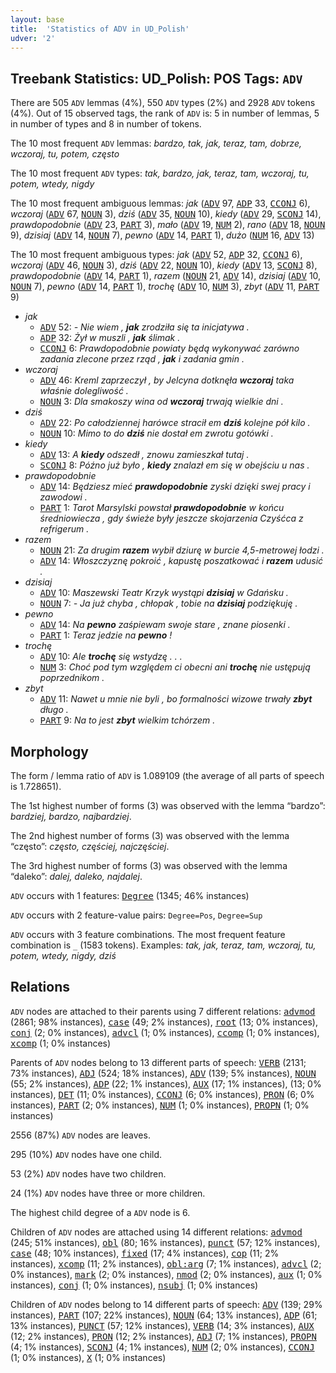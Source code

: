 ```yaml
---
layout: base
title:  'Statistics of ADV in UD_Polish'
udver: '2'
---
```


## Treebank Statistics: UD_Polish: POS Tags: `ADV`

There are 505 `ADV` lemmas (4%), 550 `ADV` types (2%) and 2928 `ADV` tokens (4%).
Out of 15 observed tags, the rank of `ADV` is: 5 in number of lemmas, 5 in number of types and 8 in number of tokens.

The 10 most frequent `ADV` lemmas: <em>bardzo, tak, jak, teraz, tam, dobrze, wczoraj, tu, potem, często</em>

The 10 most frequent `ADV` types:  <em>tak, bardzo, jak, teraz, tam, wczoraj, tu, potem, wtedy, nigdy</em>

The 10 most frequent ambiguous lemmas: <em>jak</em> (<tt><a href="pl-pos-ADV.html">ADV</a></tt> 97, <tt><a href="pl-pos-ADP.html">ADP</a></tt> 33, <tt><a href="pl-pos-CCONJ.html">CCONJ</a></tt> 6), <em>wczoraj</em> (<tt><a href="pl-pos-ADV.html">ADV</a></tt> 67, <tt><a href="pl-pos-NOUN.html">NOUN</a></tt> 3), <em>dziś</em> (<tt><a href="pl-pos-ADV.html">ADV</a></tt> 35, <tt><a href="pl-pos-NOUN.html">NOUN</a></tt> 10), <em>kiedy</em> (<tt><a href="pl-pos-ADV.html">ADV</a></tt> 29, <tt><a href="pl-pos-SCONJ.html">SCONJ</a></tt> 14), <em>prawdopodobnie</em> (<tt><a href="pl-pos-ADV.html">ADV</a></tt> 23, <tt><a href="pl-pos-PART.html">PART</a></tt> 3), <em>mało</em> (<tt><a href="pl-pos-ADV.html">ADV</a></tt> 19, <tt><a href="pl-pos-NUM.html">NUM</a></tt> 2), <em>rano</em> (<tt><a href="pl-pos-ADV.html">ADV</a></tt> 18, <tt><a href="pl-pos-NOUN.html">NOUN</a></tt> 9), <em>dzisiaj</em> (<tt><a href="pl-pos-ADV.html">ADV</a></tt> 14, <tt><a href="pl-pos-NOUN.html">NOUN</a></tt> 7), <em>pewno</em> (<tt><a href="pl-pos-ADV.html">ADV</a></tt> 14, <tt><a href="pl-pos-PART.html">PART</a></tt> 1), <em>dużo</em> (<tt><a href="pl-pos-NUM.html">NUM</a></tt> 16, <tt><a href="pl-pos-ADV.html">ADV</a></tt> 13)

The 10 most frequent ambiguous types:  <em>jak</em> (<tt><a href="pl-pos-ADV.html">ADV</a></tt> 52, <tt><a href="pl-pos-ADP.html">ADP</a></tt> 32, <tt><a href="pl-pos-CCONJ.html">CCONJ</a></tt> 6), <em>wczoraj</em> (<tt><a href="pl-pos-ADV.html">ADV</a></tt> 46, <tt><a href="pl-pos-NOUN.html">NOUN</a></tt> 3), <em>dziś</em> (<tt><a href="pl-pos-ADV.html">ADV</a></tt> 22, <tt><a href="pl-pos-NOUN.html">NOUN</a></tt> 10), <em>kiedy</em> (<tt><a href="pl-pos-ADV.html">ADV</a></tt> 13, <tt><a href="pl-pos-SCONJ.html">SCONJ</a></tt> 8), <em>prawdopodobnie</em> (<tt><a href="pl-pos-ADV.html">ADV</a></tt> 14, <tt><a href="pl-pos-PART.html">PART</a></tt> 1), <em>razem</em> (<tt><a href="pl-pos-NOUN.html">NOUN</a></tt> 21, <tt><a href="pl-pos-ADV.html">ADV</a></tt> 14), <em>dzisiaj</em> (<tt><a href="pl-pos-ADV.html">ADV</a></tt> 10, <tt><a href="pl-pos-NOUN.html">NOUN</a></tt> 7), <em>pewno</em> (<tt><a href="pl-pos-ADV.html">ADV</a></tt> 14, <tt><a href="pl-pos-PART.html">PART</a></tt> 1), <em>trochę</em> (<tt><a href="pl-pos-ADV.html">ADV</a></tt> 10, <tt><a href="pl-pos-NUM.html">NUM</a></tt> 3), <em>zbyt</em> (<tt><a href="pl-pos-ADV.html">ADV</a></tt> 11, <tt><a href="pl-pos-PART.html">PART</a></tt> 9)


* <em>jak</em>
  * <tt><a href="pl-pos-ADV.html">ADV</a></tt> 52: <em>- Nie wiem , <b>jak</b> zrodziła się ta inicjatywa .</em>
  * <tt><a href="pl-pos-ADP.html">ADP</a></tt> 32: <em>Żył w muszli , <b>jak</b> ślimak .</em>
  * <tt><a href="pl-pos-CCONJ.html">CCONJ</a></tt> 6: <em>Prawdopodobnie powiaty będą wykonywać zarówno zadania zlecone przez rząd , <b>jak</b> i zadania gmin .</em>
* <em>wczoraj</em>
  * <tt><a href="pl-pos-ADV.html">ADV</a></tt> 46: <em>Kreml zaprzeczył , by Jelcyna dotknęła <b>wczoraj</b> taka właśnie dolegliwość .</em>
  * <tt><a href="pl-pos-NOUN.html">NOUN</a></tt> 3: <em>Dla smakoszy wina od <b>wczoraj</b> trwają wielkie dni .</em>
* <em>dziś</em>
  * <tt><a href="pl-pos-ADV.html">ADV</a></tt> 22: <em>Po całodziennej harówce stracił em <b>dziś</b> kolejne pół kilo .</em>
  * <tt><a href="pl-pos-NOUN.html">NOUN</a></tt> 10: <em>Mimo to do <b>dziś</b> nie dostał em zwrotu gotówki .</em>
* <em>kiedy</em>
  * <tt><a href="pl-pos-ADV.html">ADV</a></tt> 13: <em>A <b>kiedy</b> odszedł , znowu zamieszkał tutaj .</em>
  * <tt><a href="pl-pos-SCONJ.html">SCONJ</a></tt> 8: <em>Późno już było , <b>kiedy</b> znalazł em się w obejściu u nas .</em>
* <em>prawdopodobnie</em>
  * <tt><a href="pl-pos-ADV.html">ADV</a></tt> 14: <em>Będziesz mieć <b>prawdopodobnie</b> zyski dzięki swej pracy i zawodowi .</em>
  * <tt><a href="pl-pos-PART.html">PART</a></tt> 1: <em>Tarot Marsylski powstał <b>prawdopodobnie</b> w końcu średniowiecza , gdy świeże były jeszcze skojarzenia Czyśćca z refrigerum .</em>
* <em>razem</em>
  * <tt><a href="pl-pos-NOUN.html">NOUN</a></tt> 21: <em>Za drugim <b>razem</b> wybił dziurę w burcie 4,5-metrowej łodzi .</em>
  * <tt><a href="pl-pos-ADV.html">ADV</a></tt> 14: <em>Włoszczyznę pokroić , kapustę poszatkować i <b>razem</b> udusić .</em>
* <em>dzisiaj</em>
  * <tt><a href="pl-pos-ADV.html">ADV</a></tt> 10: <em>Maszewski Teatr Krzyk wystąpi <b>dzisiaj</b> w Gdańsku .</em>
  * <tt><a href="pl-pos-NOUN.html">NOUN</a></tt> 7: <em>- Ja już chyba , chłopak , tobie na <b>dzisiaj</b> podziękuję .</em>
* <em>pewno</em>
  * <tt><a href="pl-pos-ADV.html">ADV</a></tt> 14: <em>Na <b>pewno</b> zaśpiewam swoje stare , znane piosenki .</em>
  * <tt><a href="pl-pos-PART.html">PART</a></tt> 1: <em>Teraz jedzie na <b>pewno</b> !</em>
* <em>trochę</em>
  * <tt><a href="pl-pos-ADV.html">ADV</a></tt> 10: <em>Ale <b>trochę</b> się wstydzę . . .</em>
  * <tt><a href="pl-pos-NUM.html">NUM</a></tt> 3: <em>Choć pod tym względem ci obecni ani <b>trochę</b> nie ustępują poprzednikom .</em>
* <em>zbyt</em>
  * <tt><a href="pl-pos-ADV.html">ADV</a></tt> 11: <em>Nawet u mnie nie byli , bo formalności wizowe trwały <b>zbyt</b> długo .</em>
  * <tt><a href="pl-pos-PART.html">PART</a></tt> 9: <em>Na to jest <b>zbyt</b> wielkim tchórzem .</em>

## Morphology

The form / lemma ratio of `ADV` is 1.089109 (the average of all parts of speech is 1.728651).

The 1st highest number of forms (3) was observed with the lemma “bardzo”: <em>bardziej, bardzo, najbardziej</em>.

The 2nd highest number of forms (3) was observed with the lemma “często”: <em>często, częściej, najczęściej</em>.

The 3rd highest number of forms (3) was observed with the lemma “daleko”: <em>dalej, daleko, najdalej</em>.

`ADV` occurs with 1 features: <tt><a href="pl-feat-Degree.html">Degree</a></tt> (1345; 46% instances)

`ADV` occurs with 2 feature-value pairs: `Degree=Pos`, `Degree=Sup`

`ADV` occurs with 3 feature combinations.
The most frequent feature combination is `_` (1583 tokens).
Examples: <em>tak, jak, teraz, tam, wczoraj, tu, potem, wtedy, nigdy, dziś</em>


## Relations

`ADV` nodes are attached to their parents using 7 different relations: <tt><a href="pl-dep-advmod.html">advmod</a></tt> (2861; 98% instances), <tt><a href="pl-dep-case.html">case</a></tt> (49; 2% instances), <tt><a href="pl-dep-root.html">root</a></tt> (13; 0% instances), <tt><a href="pl-dep-conj.html">conj</a></tt> (2; 0% instances), <tt><a href="pl-dep-advcl.html">advcl</a></tt> (1; 0% instances), <tt><a href="pl-dep-ccomp.html">ccomp</a></tt> (1; 0% instances), <tt><a href="pl-dep-xcomp.html">xcomp</a></tt> (1; 0% instances)

Parents of `ADV` nodes belong to 13 different parts of speech: <tt><a href="pl-pos-VERB.html">VERB</a></tt> (2131; 73% instances), <tt><a href="pl-pos-ADJ.html">ADJ</a></tt> (524; 18% instances), <tt><a href="pl-pos-ADV.html">ADV</a></tt> (139; 5% instances), <tt><a href="pl-pos-NOUN.html">NOUN</a></tt> (55; 2% instances), <tt><a href="pl-pos-ADP.html">ADP</a></tt> (22; 1% instances), <tt><a href="pl-pos-AUX.html">AUX</a></tt> (17; 1% instances),  (13; 0% instances), <tt><a href="pl-pos-DET.html">DET</a></tt> (11; 0% instances), <tt><a href="pl-pos-CCONJ.html">CCONJ</a></tt> (6; 0% instances), <tt><a href="pl-pos-PRON.html">PRON</a></tt> (6; 0% instances), <tt><a href="pl-pos-PART.html">PART</a></tt> (2; 0% instances), <tt><a href="pl-pos-NUM.html">NUM</a></tt> (1; 0% instances), <tt><a href="pl-pos-PROPN.html">PROPN</a></tt> (1; 0% instances)

2556 (87%) `ADV` nodes are leaves.

295 (10%) `ADV` nodes have one child.

53 (2%) `ADV` nodes have two children.

24 (1%) `ADV` nodes have three or more children.

The highest child degree of a `ADV` node is 6.

Children of `ADV` nodes are attached using 14 different relations: <tt><a href="pl-dep-advmod.html">advmod</a></tt> (245; 51% instances), <tt><a href="pl-dep-obl.html">obl</a></tt> (80; 16% instances), <tt><a href="pl-dep-punct.html">punct</a></tt> (57; 12% instances), <tt><a href="pl-dep-case.html">case</a></tt> (48; 10% instances), <tt><a href="pl-dep-fixed.html">fixed</a></tt> (17; 4% instances), <tt><a href="pl-dep-cop.html">cop</a></tt> (11; 2% instances), <tt><a href="pl-dep-xcomp.html">xcomp</a></tt> (11; 2% instances), <tt><a href="pl-dep-obl-arg.html">obl:arg</a></tt> (7; 1% instances), <tt><a href="pl-dep-advcl.html">advcl</a></tt> (2; 0% instances), <tt><a href="pl-dep-mark.html">mark</a></tt> (2; 0% instances), <tt><a href="pl-dep-nmod.html">nmod</a></tt> (2; 0% instances), <tt><a href="pl-dep-aux.html">aux</a></tt> (1; 0% instances), <tt><a href="pl-dep-conj.html">conj</a></tt> (1; 0% instances), <tt><a href="pl-dep-nsubj.html">nsubj</a></tt> (1; 0% instances)

Children of `ADV` nodes belong to 14 different parts of speech: <tt><a href="pl-pos-ADV.html">ADV</a></tt> (139; 29% instances), <tt><a href="pl-pos-PART.html">PART</a></tt> (107; 22% instances), <tt><a href="pl-pos-NOUN.html">NOUN</a></tt> (64; 13% instances), <tt><a href="pl-pos-ADP.html">ADP</a></tt> (61; 13% instances), <tt><a href="pl-pos-PUNCT.html">PUNCT</a></tt> (57; 12% instances), <tt><a href="pl-pos-VERB.html">VERB</a></tt> (14; 3% instances), <tt><a href="pl-pos-AUX.html">AUX</a></tt> (12; 2% instances), <tt><a href="pl-pos-PRON.html">PRON</a></tt> (12; 2% instances), <tt><a href="pl-pos-ADJ.html">ADJ</a></tt> (7; 1% instances), <tt><a href="pl-pos-PROPN.html">PROPN</a></tt> (4; 1% instances), <tt><a href="pl-pos-SCONJ.html">SCONJ</a></tt> (4; 1% instances), <tt><a href="pl-pos-NUM.html">NUM</a></tt> (2; 0% instances), <tt><a href="pl-pos-CCONJ.html">CCONJ</a></tt> (1; 0% instances), <tt><a href="pl-pos-X.html">X</a></tt> (1; 0% instances)

